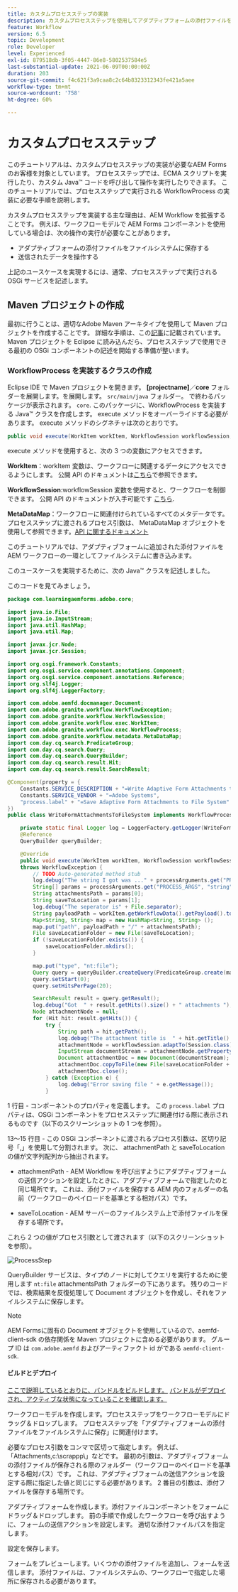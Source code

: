 ```yaml
---
title: カスタムプロセスステップの実装
description: カスタムプロセスステップを使用してアダプティブフォームの添付ファイルをファイルシステムに書き込む方法
feature: Workflow
version: 6.5
topic: Development
role: Developer
level: Experienced
exl-id: 879518db-3f05-4447-86e8-5802537584e5
last-substantial-update: 2021-06-09T00:00:00Z
duration: 203
source-git-commit: f4c621f3a9caa8c2c64b8323312343fe421a5aee
workflow-type: tm+mt
source-wordcount: '758'
ht-degree: 60%

---
```


# カスタムプロセスステップ

このチュートリアルは、カスタムプロセスステップの実装が必要なAEM Formsのお客様を対象としています。 プロセスステップでは、ECMA スクリプトを実行したり、カスタム Java™ コードを呼び出して操作を実行したりできます。 このチュートリアルでは、プロセスステップで実行される WorkflowProcess の実装に必要な手順を説明します。

カスタムプロセスステップを実装する主な理由は、AEM Workflow を拡張することです。 例えば、ワークフローモデルで AEM Forms コンポーネントを使用している場合は、次の操作の実行が必要なことがあります。

* アダプティブフォームの添付ファイルをファイルシステムに保存する
* 送信されたデータを操作する

上記のユースケースを実現するには、通常、プロセスステップで実行される OSGi サービスを記述します。

## Maven プロジェクトの作成

最初に行うことは、適切なAdobe Maven アーキタイプを使用して Maven プロジェクトを作成することです。 詳細な手順は、この[記事](https://experienceleague.adobe.com/docs/experience-manager-learn/forms/creating-your-first-osgi-bundle/create-your-first-osgi-bundle.html?lang=ja)に記載されています。Maven プロジェクトを Eclipse に読み込んだら、プロセスステップで使用できる最初の OSGi コンポーネントの記述を開始する準備が整います。


### WorkflowProcess を実装するクラスの作成

Eclipse IDE で Maven プロジェクトを開きます。 **[projectname]**／**core** フォルダーを展開します。を展開します。 `src/main/java` フォルダー。 で終わるパッケージが表示されます。 `core`. このパッケージに、WorkflowProcess を実装する Java™ クラスを作成します。 execute メソッドをオーバーライドする必要があります。 execute メソッドのシグネチャは次のとおりです。

```java
public void execute(WorkItem workItem, WorkflowSession workflowSession, MetaDataMap processArguments) throws WorkflowException 
```

execute メソッドを使用すると、次の 3 つの変数にアクセスできます。

**WorkItem**：workItem 変数は、ワークフローに関連するデータにアクセスできるようにします。 公開 API のドキュメントは[こちら](https://helpx.adobe.com/experience-manager/6-3/sites/developing/using/reference-materials/diff-previous/changes/com.adobe.granite.workflow.WorkflowSession.html?lang=ja)で参照できます。 

**WorkflowSession**:workflowSession 変数を使用すると、ワークフローを制御できます。 公開 API のドキュメントが入手可能です [こちら](https://helpx.adobe.com/experience-manager/6-3/sites/developing/using/reference-materials/diff-previous/changes/com.adobe.granite.workflow.WorkflowSession.html?lang=ja).

**MetaDataMap**：ワークフローに関連付けられているすべてのメタデータです。 プロセスステップに渡されるプロセス引数は、 MetaDataMap オブジェクトを使用して参照できます。[API に関するドキュメント](https://helpx.adobe.com/experience-manager/6-5/sites/developing/using/reference-materials/javadoc/com/adobe/granite/workflow/metadata/MetaDataMap.html)

このチュートリアルでは、アダプティブフォームに追加された添付ファイルを AEM ワークフローの一環としてファイルシステムに書き込みます。

このユースケースを実現するために、次の Java™ クラスを記述しました。

このコードを見てみましょう。

```java
package com.learningaemforms.adobe.core;

import java.io.File;
import java.io.InputStream;
import java.util.HashMap;
import java.util.Map;

import javax.jcr.Node;
import javax.jcr.Session;

import org.osgi.framework.Constants;
import org.osgi.service.component.annotations.Component;
import org.osgi.service.component.annotations.Reference;
import org.slf4j.Logger;
import org.slf4j.LoggerFactory;

import com.adobe.aemfd.docmanager.Document;
import com.adobe.granite.workflow.WorkflowException;
import com.adobe.granite.workflow.WorkflowSession;
import com.adobe.granite.workflow.exec.WorkItem;
import com.adobe.granite.workflow.exec.WorkflowProcess;
import com.adobe.granite.workflow.metadata.MetaDataMap;
import com.day.cq.search.PredicateGroup;
import com.day.cq.search.Query;
import com.day.cq.search.QueryBuilder;
import com.day.cq.search.result.Hit;
import com.day.cq.search.result.SearchResult;

@Component(property = {
    Constants.SERVICE_DESCRIPTION + "=Write Adaptive Form Attachments to File System",
    Constants.SERVICE_VENDOR + "=Adobe Systems",
    "process.label" + "=Save Adaptive Form Attachments to File System"
})
public class WriteFormAttachmentsToFileSystem implements WorkflowProcess {

    private static final Logger log = LoggerFactory.getLogger(WriteFormAttachmentsToFileSystem.class);
    @Reference
    QueryBuilder queryBuilder;

    @Override
    public void execute(WorkItem workItem, WorkflowSession workflowSession, MetaDataMap processArguments)
    throws WorkflowException {
        // TODO Auto-generated method stub
        log.debug("The string I got was ..." + processArguments.get("PROCESS_ARGS", "string").toString());
        String[] params = processArguments.get("PROCESS_ARGS", "string").toString().split(",");
        String attachmentsPath = params[0];
        String saveToLocation = params[1];
        log.debug("The seperator is" + File.separator);
        String payloadPath = workItem.getWorkflowData().getPayload().toString();
        Map<String, String> map = new HashMap<String, String> ();
        map.put("path", payloadPath + "/" + attachmentsPath);
        File saveLocationFolder = new File(saveToLocation);
        if (!saveLocationFolder.exists()) {
            saveLocationFolder.mkdirs();
        }

        map.put("type", "nt:file");
        Query query = queryBuilder.createQuery(PredicateGroup.create(map), workflowSession.adaptTo(Session.class));
        query.setStart(0);
        query.setHitsPerPage(20);

        SearchResult result = query.getResult();
        log.debug("Got  " + result.getHits().size() + " attachments ");
        Node attachmentNode = null;
        for (Hit hit: result.getHits()) {
            try {
                String path = hit.getPath();
                log.debug("The attachment title is  " + hit.getTitle() + " and the attachment path is  " + path);
                attachmentNode = workflowSession.adaptTo(Session.class).getNode(path + "/jcr:content");
                InputStream documentStream = attachmentNode.getProperty("jcr:data").getBinary().getStream();
                Document attachmentDoc = new Document(documentStream);
                attachmentDoc.copyToFile(new File(saveLocationFolder + File.separator + hit.getTitle()));
                attachmentDoc.close();
            } catch (Exception e) {
                log.debug("Error saving file " + e.getMessage());
            }
```

1 行目 - コンポーネントのプロパティを定義します。 この `process.label` プロパティは、OSGi コンポーネントをプロセスステップに関連付ける際に表示されるものです（以下のスクリーンショットの 1 つを参照）。

13～15 行目 - この OSGi コンポーネントに渡されるプロセス引数は、区切り記号「,」を使用して分割されます。 次に、 attachmentPath と saveToLocation の値が文字列配列から抽出されます。

* attachmentPath - AEM Workflow を呼び出すようにアダプティブフォームの送信アクションを設定したときに、アダプティブフォームで指定したのと同じ場所です。 これは、添付ファイルを保存する AEM 内のフォルダーの名前（ワークフローのペイロードを基準とする相対パス）です。

* saveToLocation - AEM サーバーのファイルシステム上で添付ファイルを保存する場所です。

これら 2 つの値がプロセス引数として渡されます（以下のスクリーンショットを参照）。

![ProcessStep](assets/implement-process-step.gif)

QueryBuilder サービスは、タイプのノードに対してクエリを実行するために使用します `nt:file` attachmentsPath フォルダーの下にあります。 残りのコードでは、検索結果を反復処理して Document オブジェクトを作成し、それをファイルシステムに保存します。


>[!NOTE]
>
>AEM Formsに固有の Document オブジェクトを使用しているので、aemfd-client-sdk の依存関係を Maven プロジェクトに含める必要があります。 グループ ID は `com.adobe.aemfd` およびアーティファクト id がである `aemfd-client-sdk`.

#### ビルドとデプロイ

[ここで説明しているとおりに、バンドルをビルドします。](https://experienceleague.adobe.com/docs/experience-manager-learn/forms/creating-your-first-osgi-bundle/create-your-first-osgi-bundle.html?lang=ja)
[バンドルがデプロイされ、アクティブな状態になっていることを確認します。](http://localhost:4502/system/console/bundles)

ワークフローモデルを作成します。プロセスステップをワークフローモデルにドラッグ＆ドロップします。 プロセスステップを「アダプティブフォームの添付ファイルをファイルシステムに保存」に関連付けます。

必要なプロセス引数をコンマで区切って指定します。 例えば、「Attachments,c:\\scrappp\\」などです。 最初の引数は、アダプティブフォームの添付ファイルが保存される際のフォルダー（ワークフローのペイロードを基準とする相対パス）です。 これは、アダプティブフォームの送信アクションを設定する際に指定した値と同じにする必要があります。 2 番目の引数は、添付ファイルを保存する場所です。

アダプティブフォームを作成します。添付ファイルコンポーネントをフォームにドラッグ＆ドロップします。 前の手順で作成したワークフローを呼び出すように、フォームの送信アクションを設定します。 適切な添付ファイルパスを指定します。

設定を保存します。

フォームをプレビューします。いくつかの添付ファイルを追加し、フォームを送信します。 添付ファイルは、ファイルシステムの、ワークフローで指定した場所に保存される必要があります。

